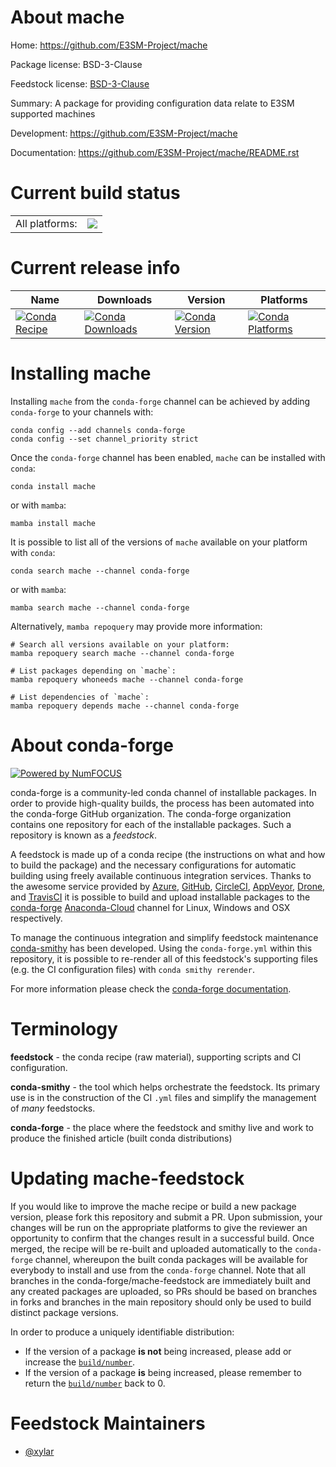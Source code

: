 About mache
===========

Home: https://github.com/E3SM-Project/mache

Package license: BSD-3-Clause

Feedstock license: [BSD-3-Clause](https://github.com/conda-forge/mache-feedstock/blob/master/LICENSE.txt)

Summary: A package for providing configuration data relate to E3SM supported machines

Development: https://github.com/E3SM-Project/mache

Documentation: https://github.com/E3SM-Project/mache/README.rst

Current build status
====================


<table><tr><td>All platforms:</td>
    <td>
      <a href="https://dev.azure.com/conda-forge/feedstock-builds/_build/latest?definitionId=13912&branchName=master">
        <img src="https://dev.azure.com/conda-forge/feedstock-builds/_apis/build/status/mache-feedstock?branchName=master">
      </a>
    </td>
  </tr>
</table>

Current release info
====================

| Name | Downloads | Version | Platforms |
| --- | --- | --- | --- |
| [![Conda Recipe](https://img.shields.io/badge/recipe-mache-green.svg)](https://anaconda.org/conda-forge/mache) | [![Conda Downloads](https://img.shields.io/conda/dn/conda-forge/mache.svg)](https://anaconda.org/conda-forge/mache) | [![Conda Version](https://img.shields.io/conda/vn/conda-forge/mache.svg)](https://anaconda.org/conda-forge/mache) | [![Conda Platforms](https://img.shields.io/conda/pn/conda-forge/mache.svg)](https://anaconda.org/conda-forge/mache) |

Installing mache
================

Installing `mache` from the `conda-forge` channel can be achieved by adding `conda-forge` to your channels with:

```
conda config --add channels conda-forge
conda config --set channel_priority strict
```

Once the `conda-forge` channel has been enabled, `mache` can be installed with `conda`:

```
conda install mache
```

or with `mamba`:

```
mamba install mache
```

It is possible to list all of the versions of `mache` available on your platform with `conda`:

```
conda search mache --channel conda-forge
```

or with `mamba`:

```
mamba search mache --channel conda-forge
```

Alternatively, `mamba repoquery` may provide more information:

```
# Search all versions available on your platform:
mamba repoquery search mache --channel conda-forge

# List packages depending on `mache`:
mamba repoquery whoneeds mache --channel conda-forge

# List dependencies of `mache`:
mamba repoquery depends mache --channel conda-forge
```


About conda-forge
=================

[![Powered by
NumFOCUS](https://img.shields.io/badge/powered%20by-NumFOCUS-orange.svg?style=flat&colorA=E1523D&colorB=007D8A)](https://numfocus.org)

conda-forge is a community-led conda channel of installable packages.
In order to provide high-quality builds, the process has been automated into the
conda-forge GitHub organization. The conda-forge organization contains one repository
for each of the installable packages. Such a repository is known as a *feedstock*.

A feedstock is made up of a conda recipe (the instructions on what and how to build
the package) and the necessary configurations for automatic building using freely
available continuous integration services. Thanks to the awesome service provided by
[Azure](https://azure.microsoft.com/en-us/services/devops/), [GitHub](https://github.com/),
[CircleCI](https://circleci.com/), [AppVeyor](https://www.appveyor.com/),
[Drone](https://cloud.drone.io/welcome), and [TravisCI](https://travis-ci.com/)
it is possible to build and upload installable packages to the
[conda-forge](https://anaconda.org/conda-forge) [Anaconda-Cloud](https://anaconda.org/)
channel for Linux, Windows and OSX respectively.

To manage the continuous integration and simplify feedstock maintenance
[conda-smithy](https://github.com/conda-forge/conda-smithy) has been developed.
Using the ``conda-forge.yml`` within this repository, it is possible to re-render all of
this feedstock's supporting files (e.g. the CI configuration files) with ``conda smithy rerender``.

For more information please check the [conda-forge documentation](https://conda-forge.org/docs/).

Terminology
===========

**feedstock** - the conda recipe (raw material), supporting scripts and CI configuration.

**conda-smithy** - the tool which helps orchestrate the feedstock.
                   Its primary use is in the construction of the CI ``.yml`` files
                   and simplify the management of *many* feedstocks.

**conda-forge** - the place where the feedstock and smithy live and work to
                  produce the finished article (built conda distributions)


Updating mache-feedstock
========================

If you would like to improve the mache recipe or build a new
package version, please fork this repository and submit a PR. Upon submission,
your changes will be run on the appropriate platforms to give the reviewer an
opportunity to confirm that the changes result in a successful build. Once
merged, the recipe will be re-built and uploaded automatically to the
`conda-forge` channel, whereupon the built conda packages will be available for
everybody to install and use from the `conda-forge` channel.
Note that all branches in the conda-forge/mache-feedstock are
immediately built and any created packages are uploaded, so PRs should be based
on branches in forks and branches in the main repository should only be used to
build distinct package versions.

In order to produce a uniquely identifiable distribution:
 * If the version of a package **is not** being increased, please add or increase
   the [``build/number``](https://docs.conda.io/projects/conda-build/en/latest/resources/define-metadata.html#build-number-and-string).
 * If the version of a package **is** being increased, please remember to return
   the [``build/number``](https://docs.conda.io/projects/conda-build/en/latest/resources/define-metadata.html#build-number-and-string)
   back to 0.

Feedstock Maintainers
=====================

* [@xylar](https://github.com/xylar/)

